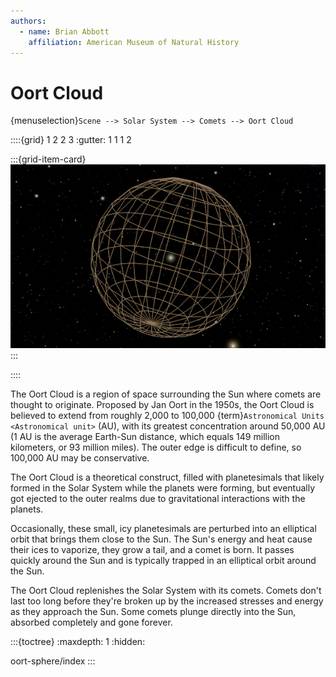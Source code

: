 ```yaml
---
authors:
  - name: Brian Abbott
    affiliation: American Museum of Natural History
---
```



# Oort Cloud

{menuselection}`Scene --> Solar System --> Comets --> Oort Cloud`


::::{grid} 1 2 2 3
:gutter: 1 1 1 2

:::{grid-item-card} [](/content/solar-system/comets/oort-cloud/oort-sphere/index)
[![Oort sphere](/content/solar-system/comets/oort-cloud/oort-sphere/oort_cloud_icon.png)](/content/solar-system/comets/oort-cloud/oort-sphere/index)
:::

::::


The Oort Cloud is a region of space surrounding the Sun where comets are thought to originate. Proposed by Jan Oort in the 1950s, the Oort Cloud is believed to extend from roughly 2,000 to 100,000 {term}`Astronomical Units <Astronomical unit>` (AU), with its greatest concentration around 50,000 AU (1 AU is the average Earth-Sun distance, which equals 149 million kilometers, or 93 million miles). The outer edge is difficult to define, so 100,000 AU may be conservative.

The Oort Cloud is a theoretical construct, filled with planetesimals that likely formed in the Solar System while the planets were forming, but eventually got ejected to the outer realms due to gravitational interactions with the planets.

Occasionally, these small, icy planetesimals are perturbed into an elliptical orbit that brings them close to the Sun. The Sun's energy and heat cause their ices to vaporize, they grow a tail, and a comet is born. It passes quickly around the Sun and is typically trapped in an elliptical orbit around the Sun.

The Oort Cloud replenishes the Solar System with its comets. Comets don't last too long before they're broken up by the increased stresses and energy as they approach the Sun. Some comets plunge directly into the Sun, absorbed completely and gone forever.



:::{toctree}
:maxdepth: 1
:hidden:

oort-sphere/index
:::

